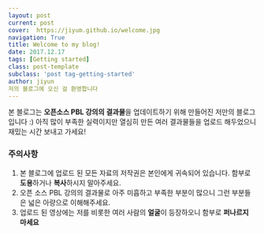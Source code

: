 ```yaml
---
layout: post
current: post
cover:  https://jiyum.github.io/welcome.jpg
navigation: True
title: Welcome to my blog!
date: 2017.12.17
tags: [Getting started]
class: post-template
subclass: 'post tag-getting-started'
author: jiyun
저의 블로그에 오신 걸 환영합니다
---
```


본 블로그는 **오픈소스 PBL 강의의 결과물**을 업데이트하기 위해 만들어진 저만의 블로그입니다 :)
아직 많이 부족한 실력이지만 열심히 만든 여러 결과물들을 업로드 해두었으니 재밌는 시간 보내고 가세요!


### 주의사항
1. 본 블로그에 업로드 된 모든 자료의 저작권은 본인에게 귀속되어 있습니다. 함부로 **도용**하거나 **복사**하시지 말아주세요.
2. 오픈 소스 PBL 강의의 결과물로 아주 미흡하고 부족한 부분이 많으니 그런 부분들은 넓은 아량으로 이해해주세요. 
3. 업로드 된 영상에는 저를 비롯한 여러 사람의 **얼굴**이 등장하오니 함부로 **퍼나르지 마세요**

